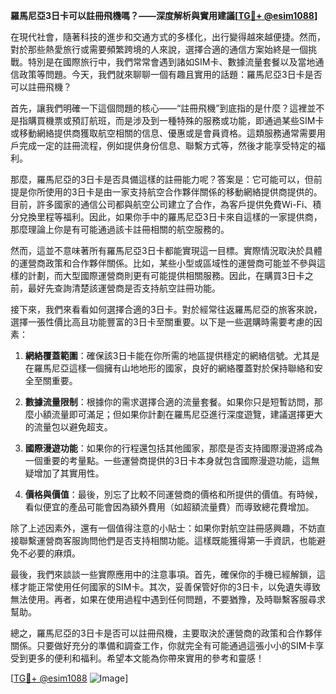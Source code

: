 **羅馬尼亞3日卡可以註冊飛機嗎？——深度解析與實用建議[[TG💪+ @esim1088](https://t.me/s/esim1088)]**

在現代社會，隨著科技的進步和交通方式的多樣化，出行變得越來越便捷。然而，對於那些熱愛旅行或需要頻繁跨境的人來說，選擇合適的通信方案始終是一個挑戰。特別是在國際旅行中，我們常常會遇到諸如SIM卡、數據流量套餐以及當地通信政策等問題。今天，我們就來聊聊一個有趣且實用的話題：羅馬尼亞3日卡是否可以註冊飛機？

首先，讓我們明確一下這個問題的核心——“註冊飛機”到底指的是什麼？這裡並不是指購買機票或預訂航班，而是涉及到一種特殊的服務或功能，即通過某些SIM卡或移動網絡提供商獲取航空相關的信息、優惠或是會員資格。這類服務通常需要用戶完成一定的註冊流程，例如提供身份信息、聯繫方式等，然後才能享受特定的福利。

那麼，羅馬尼亞的3日卡是否具備這樣的註冊能力呢？答案是：它可能可以，但前提是你所使用的3日卡是由一家支持航空合作夥伴關係的移動網絡提供商提供的。目前，許多國家的通信公司都與航空公司建立了合作，為客戶提供免費Wi-Fi、積分兌換里程等福利。因此，如果你手中的羅馬尼亞3日卡來自這樣的一家提供商，那麼理論上你是有可能通過該卡註冊相關的航空服務的。

然而，這並不意味著所有羅馬尼亞3日卡都能實現這一目標。實際情況取決於具體的運營商政策和合作夥伴關係。比如，某些小型或區域性的運營商可能並不參與這樣的計劃，而大型國際運營商則更有可能提供相關服務。因此，在購買3日卡之前，最好先查詢清楚該運營商是否支持航空註冊功能。

接下來，我們來看看如何選擇合適的3日卡。對於經常往返羅馬尼亞的旅客來說，選擇一張性價比高且功能豐富的3日卡至關重要。以下是一些選購時需要考慮的因素：

1. **網絡覆蓋範圍**：確保該3日卡能在你所需的地區提供穩定的網絡信號。尤其是在羅馬尼亞這樣一個擁有山地地形的國家，良好的網絡覆蓋對於保持聯絡和安全至關重要。
   
2. **數據流量限制**：根據你的需求選擇合適的流量套餐。如果你只是短暫訪問，那麼小額流量即可滿足；但如果你計劃在羅馬尼亞進行深度遊覽，建議選擇更大的流量包以避免超支。

3. **國際漫遊功能**：如果你的行程還包括其他國家，那麼是否支持國際漫遊將成為一個重要的考量點。一些運營商提供的3日卡本身就包含國際漫遊功能，這無疑增加了其實用性。

4. **價格與價值**：最後，別忘了比較不同運營商的價格和所提供的價值。有時候，看似便宜的產品可能會因為額外費用（如超額流量費）而導致總花費增加。

除了上述因素外，還有一個值得注意的小貼士：如果你對航空註冊感興趣，不妨直接聯繫運營商客服詢問他們是否支持相關功能。這樣既能獲得第一手資訊，也能避免不必要的麻煩。

最後，我們來談談一些實際應用中的注意事項。首先，確保你的手機已經解鎖，這樣才能正常使用任何國家的SIM卡。其次，妥善保管好你的3日卡，以免遺失導致無法使用。再者，如果在使用過程中遇到任何問題，不要猶豫，及時聯繫客服尋求幫助。

總之，羅馬尼亞的3日卡是否可以註冊飛機，主要取決於運營商的政策和合作夥伴關係。只要做好充分的準備和調查工作，你就完全有可能通過這張小小的SIM卡享受到更多的便利和福利。希望本文能為你帶來實用的參考和靈感！

[[TG💪+ @esim1088](https://t.me/s/esim1088) ![Image](https://i.postimg.cc/4NQfJmqS/Snipaste-2025-05-13-00-14-12.png)]